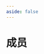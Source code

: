 ```yaml
---
aside: false
---
```


<script setup>
import MemberList from "@/components/MemberList.vue"
</script>

# 成员

<member-list :show-newest-num="4" />
